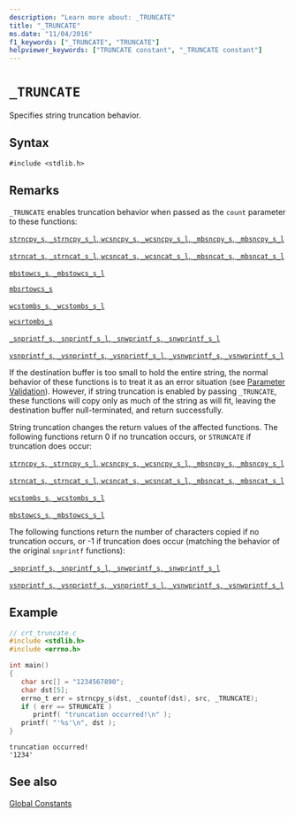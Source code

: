 ```yaml
---
description: "Learn more about: _TRUNCATE"
title: "_TRUNCATE"
ms.date: "11/04/2016"
f1_keywords: ["_TRUNCATE", "TRUNCATE"]
helpviewer_keywords: ["TRUNCATE constant", "_TRUNCATE constant"]
---
```

# `_TRUNCATE`

Specifies string truncation behavior.

## Syntax

```
#include <stdlib.h>
```

## Remarks

`_TRUNCATE` enables truncation behavior when passed as the `count` parameter to these functions:

[`strncpy_s`, `_strncpy_s_l`, `wcsncpy_s`, `_wcsncpy_s_l`, `_mbsncpy_s`, `_mbsncpy_s_l`](../c-runtime-library/reference/strncpy-s-strncpy-s-l-wcsncpy-s-wcsncpy-s-l-mbsncpy-s-mbsncpy-s-l.md)

[`strncat_s`, `_strncat_s_l`, `wcsncat_s`, `_wcsncat_s_l`, `_mbsncat_s`, `_mbsncat_s_l`](../c-runtime-library/reference/strncat-s-strncat-s-l-wcsncat-s-wcsncat-s-l-mbsncat-s-mbsncat-s-l.md)

[`mbstowcs_s`, `_mbstowcs_s_l`](../c-runtime-library/reference/mbstowcs-s-mbstowcs-s-l.md)

[`mbsrtowcs_s`](../c-runtime-library/reference/mbsrtowcs-s.md)

[`wcstombs_s`, `_wcstombs_s_l`](../c-runtime-library/reference/wcstombs-s-wcstombs-s-l.md)

[`wcsrtombs_s`](../c-runtime-library/reference/wcsrtombs-s.md)

[`_snprintf_s`, `_snprintf_s_l`, `_snwprintf_s`, `_snwprintf_s_l`](../c-runtime-library/reference/snprintf-s-snprintf-s-l-snwprintf-s-snwprintf-s-l.md)

[`vsnprintf_s`, `_vsnprintf_s`, `_vsnprintf_s_l`, `_vsnwprintf_s`, `_vsnwprintf_s_l`](../c-runtime-library/reference/vsnprintf-s-vsnprintf-s-vsnprintf-s-l-vsnwprintf-s-vsnwprintf-s-l.md)

If the destination buffer is too small to hold the entire string, the normal behavior of these functions is to treat it as an error situation (see [Parameter Validation](../c-runtime-library/parameter-validation.md)). However, if string truncation is enabled by passing `_TRUNCATE`, these functions will copy only as much of the string as will fit, leaving the destination buffer null-terminated, and return successfully.

String truncation changes the return values of the affected functions. The following functions return 0 if no truncation occurs, or `STRUNCATE` if truncation does occur:

[`strncpy_s`, `_strncpy_s_l`, `wcsncpy_s`, `_wcsncpy_s_l`, `_mbsncpy_s`, `_mbsncpy_s_l`](../c-runtime-library/reference/strncpy-s-strncpy-s-l-wcsncpy-s-wcsncpy-s-l-mbsncpy-s-mbsncpy-s-l.md)

[`strncat_s`, `_strncat_s_l`, `wcsncat_s`, `_wcsncat_s_l`, `_mbsncat_s`, `_mbsncat_s_l`](../c-runtime-library/reference/strncat-s-strncat-s-l-wcsncat-s-wcsncat-s-l-mbsncat-s-mbsncat-s-l.md)

[`wcstombs_s`, `_wcstombs_s_l`](../c-runtime-library/reference/wcstombs-s-wcstombs-s-l.md)

[`mbstowcs_s`, `_mbstowcs_s_l`](../c-runtime-library/reference/mbstowcs-s-mbstowcs-s-l.md)

The following functions return the number of characters copied if no truncation occurs, or -1 if truncation does occur (matching the behavior of the original `snprintf` functions):

[`_snprintf_s`, `_snprintf_s_l`, `_snwprintf_s`, `_snwprintf_s_l`](../c-runtime-library/reference/snprintf-s-snprintf-s-l-snwprintf-s-snwprintf-s-l.md)

[`vsnprintf_s`, `_vsnprintf_s`, `_vsnprintf_s_l`, `_vsnwprintf_s`, `_vsnwprintf_s_l`](../c-runtime-library/reference/vsnprintf-s-vsnprintf-s-vsnprintf-s-l-vsnwprintf-s-vsnwprintf-s-l.md)

## Example

```c
// crt_truncate.c
#include <stdlib.h>
#include <errno.h>

int main()
{
   char src[] = "1234567890";
   char dst[5];
   errno_t err = strncpy_s(dst, _countof(dst), src, _TRUNCATE);
   if ( err == STRUNCATE )
      printf( "truncation occurred!\n" );
   printf( "'%s'\n", dst );
}
```

```Output
truncation occurred!
'1234'
```

## See also

[Global Constants](../c-runtime-library/global-constants.md)

